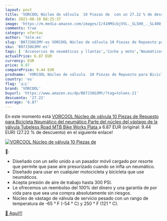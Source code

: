 ```yaml
---
layout: post
title: 'VORCOOL Núcleo de válvula  10 Piezas de  con un 27.22 % de descuento'
date: 2021-08-18 08:25:37
image: 'https://m.media-amazon.com/images/I/41HMScbjVVL._SL500_._SL400_.jpg'
comments: true
category: ofertas
author: 'tole.es'
slug: 'B07J38G3MY-es VORCOOL Núcleo de válvula 10 Piezas de Repuesto para...'
sku: 'B07J38G3MY-es'
tags: [ 'Accesorios de neumáticos y llantas','Coche y moto','Neumáticos y llantas de automoción','Tapas para válvulas de neumáticos','bicicleta','vorcool', ]
actualPrice: 6.87 EUR
currency: EUR
price: 6.87
comparePrice: 9.44 EUR
prodname: 'VORCOOL Núcleo de válvula  10 Piezas de Repuesto para Bicicleta Neumático del neumático Parte del núcleo del vástago de la válvula Tubeless Road MTB Bike Works  Plata '
country: 'es'
flag: '🇪🇸'
brand: 'VORCOOL'
buyurl: 'https://www.amazon.es/dp/B07J38G3MY/?tag=tolees-21'
descuento: '27.22'
average: '6.87'
---
```


En este momento está [VORCOOL Núcleo de válvula  10 Piezas de Repuesto para Bicicleta Neumático del neumático Parte del núcleo del vástago de la válvula Tubeless Road MTB Bike Works  Plata ](https://www.amazon.es/dp/B07J38G3MY/?tag=tolees-21) a 6.87 EUR (original: 9.44 EUR) (27.22 %  de descuento) en el siguiente enlace!

[![VORCOOL Núcleo de válvula  10 Piezas de ](https://m.media-amazon.com/images/I/41HMScbjVVL._SL500_._SL400_.jpg)](https://www.amazon.es/dp/B07J38G3MY/?tag=tolees-21)

🔎:

- Diseñado con un sello unido a un pasador móvil cargado por resorte que permite que pase aire presurizado cuando se infla un neumático.
- Diseñado para usar en cualquier motocicleta y bicicleta que use neumáticos.
- Acepta presión de aire de trabajo hasta 300 PSI.
- Le ofrecemos un reembolso del 100% del dinero y una garantía de por vida para que sea una compra absolutamente sin riesgos.
- Núcleo de vástago de válvula de servicio pesado con un rango de temperatura de -65 ° F (-54 ° C) y 250 ° F (121 ° C).

[🛒 Aquí!!!](https://www.amazon.es/dp/B07J38G3MY/?tag=tolees-21)
